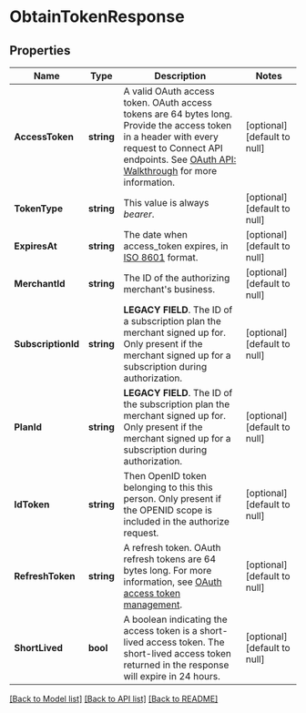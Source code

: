 # ObtainTokenResponse

## Properties
Name | Type | Description | Notes
------------ | ------------- | ------------- | -------------
**AccessToken** | **string** | A valid OAuth access token. OAuth access tokens are 64 bytes long. Provide the access token in a header with every request to Connect API endpoints. See [OAuth API: Walkthrough](https://developer.squareup.com/docs/oauth-api/walkthrough) for more information. | [optional] [default to null]
**TokenType** | **string** | This value is always _bearer_. | [optional] [default to null]
**ExpiresAt** | **string** | The date when access_token expires, in [ISO 8601](http://www.iso.org/iso/home/standards/iso8601.htm) format. | [optional] [default to null]
**MerchantId** | **string** | The ID of the authorizing merchant&#x27;s business. | [optional] [default to null]
**SubscriptionId** | **string** | __LEGACY FIELD__. The ID of a subscription plan the merchant signed up for. Only present if the merchant signed up for a subscription during authorization. | [optional] [default to null]
**PlanId** | **string** | __LEGACY FIELD__. The ID of the subscription plan the merchant signed up for. Only present if the merchant signed up for a subscription during authorization. | [optional] [default to null]
**IdToken** | **string** | Then OpenID token belonging to this this person. Only present if the OPENID scope is included in the authorize request. | [optional] [default to null]
**RefreshToken** | **string** | A refresh token. OAuth refresh tokens are 64 bytes long. For more information, see [OAuth access token management](https://developer.squareup.com/docs/oauth-api/how-it-works#oauth-access-token-management). | [optional] [default to null]
**ShortLived** | **bool** | A boolean indicating the access token is a short-lived access token. The short-lived access token returned in the response will expire in 24 hours. | [optional] [default to null]

[[Back to Model list]](../README.md#documentation-for-models) [[Back to API list]](../README.md#documentation-for-api-endpoints) [[Back to README]](../README.md)

